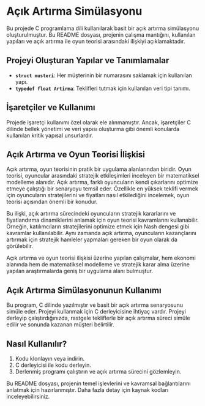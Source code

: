 # Açık Artırma Simülasyonu

Bu projede C programlama dili kullanılarak basit bir açık artırma simülasyonu oluşturulmuştur. Bu README dosyası, projenin çalışma mantığını, kullanılan yapıları ve açık artırma ile oyun teorisi arasındaki ilişkiyi açıklamaktadır.

## Projeyi Oluşturan Yapılar ve Tanımlamalar

- **`struct musteri`**: Her müşterinin bir numarasını saklamak için kullanılan yapı.
- **`typedef float Artirma`**: Teklifleri tutmak için kullanılan veri tipi tanımı.

## İşaretçiler ve Kullanımı

Projede işaretçi kullanımı özel olarak ele alınmamıştır. Ancak, işaretçiler C dilinde bellek yönetimi ve veri yapısı oluşturma gibi önemli konularda kullanılan kritik yapısal unsurlardır.

## Açık Artırma ve Oyun Teorisi İlişkisi

Açık artırma, oyun teorisinin pratik bir uygulama alanlarından biridir. Oyun teorisi, oyuncular arasındaki stratejik etkileşimleri inceleyen bir matematiksel modelleme alanıdır. Açık artırma, farklı oyuncuların kendi çıkarlarını optimize etmeye çalıştığı bir senaryoyu temsil eder. Özellikle en yüksek teklifi vermek için oyuncuların stratejilerini ve fiyatları nasıl etkilediğini incelemek, oyun teorisi açısından önemli bir konudur.

Bu ilişki, açık artırma sürecindeki oyuncuların stratejik kararlarını ve fiyatlandırma dinamiklerini anlamak için oyun teorisi kavramlarını kullanabilir. Örneğin, katılımcıların stratejilerini optimize etmek için Nash dengesi gibi kavramlar kullanılabilir. Aynı zamanda açık artırma, oyuncuların kazançlarını artırmak için stratejik hamleler yapmaları gereken bir oyun olarak da görülebilir.

Açık artırma ve oyun teorisi ilişkisi üzerine yapılan çalışmalar, hem ekonomi alanında hem de matematiksel modelleme ve stratejik karar alma üzerine yapılan araştırmalarda geniş bir uygulama alanı bulmuştur.

## Açık Artırma Simülasyonunun Kullanımı

Bu program, C dilinde yazılmıştır ve basit bir açık artırma senaryosunu simüle eder. Projeyi kullanmak için C derleyicisine ihtiyaç vardır. Projeyi derleyip çalıştırdığınızda, rastgele tekliflerle bir açık artırma süreci simüle edilir ve sonunda kazanan müşteri belirtilir.

## Nasıl Kullanılır?

1. Kodu klonlayın veya indirin.
2. C derleyicisi ile kodu derleyin.
3. Derlenmiş programı çalıştırın ve açık artırma sürecini gözlemleyin.

Bu README dosyası, projenin temel işlevlerini ve kavramsal bağlantılarını anlatmak için hazırlanmıştır. Daha fazla detay için kaynak kodları inceleyebilirsiniz.
